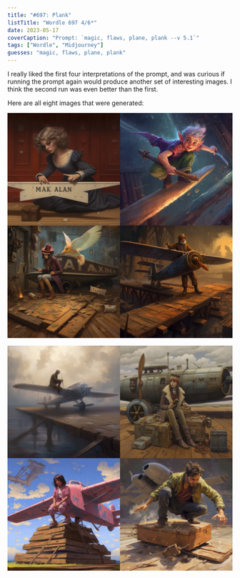 ```yaml
---
title: "#697: Plank"
listTitle: "Wordle 697 4/6*"
date: 2023-05-17
coverCaption: "Prompt: `magic, flaws, plane, plank --v 5.1`"
tags: ["Wordle", "Midjourney"]
guesses: "magic, flaws, plane, plank"
---
```


I really liked the first four interpretations of the prompt, and was curious if running the prompt again would produce another set of interesting images. I think the second run was even better than the first.

Here are all eight images that were generated:

![Four AI interpretations of the 'magic, flaws, plane, plank' prompt.](697_4up_1.jpg "The initial four options.")

![Four more AI interpretations of the 'magic, flaws, plane, plank' prompt.](697_4up_2.jpg "The second set.")
